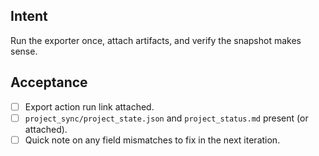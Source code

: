 <!--
title: Test-chore: Phase 1A — perform first manual export
labels: ["test","chore","CI/CD-phase:phase-1a"]
uid: test-ci-cd-phase1a-first-export-2
parent_uid: test-ci-cd-phase1a-epic-2

# Project field mappings (exact names from our Project policy):
project: "test"
-->

## Intent

Run the exporter once, attach artifacts, and verify the snapshot makes sense.

## Acceptance

- [ ] Export action run link attached.
- [ ] `project_sync/project_state.json` and `project_status.md` present (or attached).
- [ ] Quick note on any field mismatches to fix in the next iteration.
